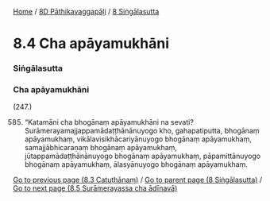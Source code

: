 
[Home](/) / [8D Pāthikavaggapāḷi](../../8D.md) / [8 Siṅgālasutta](../8.md)

# 8.4 Cha apāyamukhāni

### Siṅgālasutta

### Cha apāyamukhāni

(247.)

585. “Katamāni cha bhogānaṃ apāyamukhāni na sevati? Surāmerayamajjappamādaṭṭhānānuyogo kho, gahapatiputta, bhogānaṃ apāyamukhaṃ, vikālavisikhācariyānuyogo bhogānaṃ apāyamukhaṃ, samajjābhicaraṇaṃ bhogānaṃ apāyamukhaṃ, jūtappamādaṭṭhānānuyogo bhogānaṃ apāyamukhaṃ, pāpamittānuyogo bhogānaṃ apāyamukhaṃ, ālasyānuyogo bhogānaṃ apāyamukhaṃ.

[Go to previous page (8.3 Catuṭhānaṃ)](8.3.md) / [Go to parent page (8 Siṅgālasutta)](../8.md) / [Go to next page (8.5 Surāmerayassa cha ādīnavā)](8.5.md)


